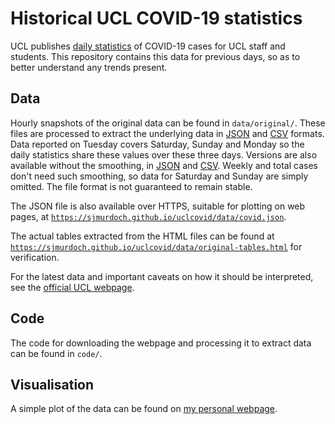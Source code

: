 # Historical UCL COVID-19 statistics

UCL publishes [daily statistics](https://www.ucl.ac.uk/coronavirus/testing-reporting-and-managing-potential-cases/current-confirmed-cases-covid-19) of COVID-19 cases
for UCL staff and students. This repository contains this data for previous days, so as to better understand any trends present.

## Data

Hourly snapshots of the original data can be found in `data/original/`. These files are processed to extract the underlying data in [JSON](data/covid.json) and [CSV](data/covid.csv) formats. Data reported on Tuesday covers Saturday, Sunday and Monday so the daily statistics share these values over these three days. Versions are also available without the smoothing, in [JSON](data/covid_raw.json) and [CSV](data/covid_raw.csv). Weekly and total cases don't need such smoothing, so data for Saturday and Sunday are simply omitted. The file format is not guaranteed to remain stable.

The JSON file is also available over HTTPS, suitable for plotting on web pages, at
[`https://sjmurdoch.github.io/uclcovid/data/covid.json`](https://sjmurdoch.github.io/uclcovid/data/covid.json).

The actual tables extracted from the HTML files can be found at [`https://sjmurdoch.github.io/uclcovid/data/original-tables.html`](https://sjmurdoch.github.io/uclcovid/data/original-tables.html) for verification.

For the latest data and important caveats on how it should be interpreted, see the [official UCL webpage](https://www.ucl.ac.uk/coronavirus/testing-reporting-and-managing-potential-cases/current-confirmed-cases-covid-19).

## Code

The code for downloading the webpage and processing it to extract data can be found in `code/`.

## Visualisation

A simple plot of the data can be found on [my personal webpage](https://murdoch.is/projects/covid/).
